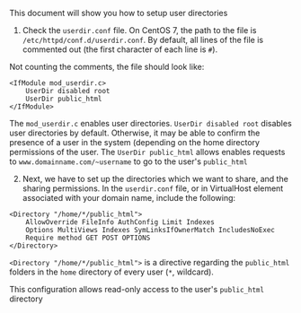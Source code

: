 This document will show you how to setup user directories

1) Check the `userdir.conf` file. On CentOS 7, the path to the file
is `/etc/httpd/conf.d/userdir.conf`. By default, all lines of the
file is commented out (the first character of each line is `#`).

Not counting the comments, the file should look like:
```
<IfModule mod_userdir.c>
    UserDir disabled root
    UserDir public_html
</IfModule>
```

The `mod_userdir.c` enables user directories. `UserDir disabled root`
disables user directories by default. Otherwise, it may be able
to confirm the presence of a user in the system (depending on the
home directory permissions of the user. The `UserDir public_html`
allows enables requests to `www.domainname.com/~username` to go
to the user's `public_html`

2) Next, we have to set up the directories which we want to share,
and the sharing permissions. In the `userdir.conf` file, or in
VirtualHost element associated with your domain name, include the
following:

```
<Directory "/home/*/public_html">
    AllowOverride FileInfo AuthConfig Limit Indexes
    Options MultiViews Indexes SymLinksIfOwnerMatch IncludesNoExec
    Require method GET POST OPTIONS
</Directory>
```

`<Directory "/home/*/public_html">` is a directive regarding the
`public_html` folders in the `home` directory of every user 
(`*`, wildcard). 

This configuration allows read-only access to the user's `public_html`
directory
